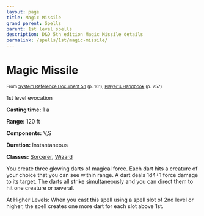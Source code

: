 ```yaml
---
layout: page
title: Magic Missile
grand_parent: Spells
parent: 1st level spells 
description: D&D 5th edition Magic Missile details
permalink: /spells/1st/magic-missile/
---
```


# Magic Missile

<small>From <a target="_blank" href="https://media.wizards.com/2016/downloads/DND/SRD-OGL_V5.1.pdf">System Reference Document 5.1</a> (p. 161), <a target="_blank" href="https://dnd.wizards.com/products/tabletop-games/rpg-products/rpg_playershandbook">Player's Handbook</a> (p. 257)</small>


1st level evocation

**Casting time:** 1 a

**Range:** 120 ft

**Components:** V,S 

**Duration:** Instantaneous

**Classes:** [Sorcerer](/classes/sorcerer/), [Wizard](/classes/wizard/)

You create three glowing darts of magical force. Each dart hits a creature of your choice that you can see within range. A dart deals 1d4+1 force damage to its target. The darts all strike simultaneously and you can direct them to hit one creature or several.

   At Higher Levels: When you cast this spell using a spell slot of 2nd level or higher, the spell creates one more dart for each slot above 1st.
